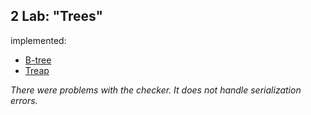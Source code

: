 ## 2 Lab: "Trees"

implemented:
  - [B-tree](https://github.com/Tnirpps/DA_lab/blob/main/lab2/B-tree.c)
  - [Treap](https://github.com/Tnirpps/DA_lab/blob/main/lab2/Treap.c)

*There were problems with the checker. It does not handle serialization errors.*
